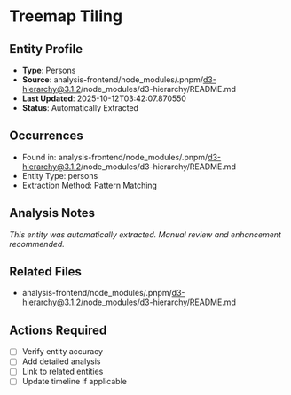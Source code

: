 # Treemap Tiling

## Entity Profile
- **Type**: Persons
- **Source**: analysis-frontend/node_modules/.pnpm/d3-hierarchy@3.1.2/node_modules/d3-hierarchy/README.md
- **Last Updated**: 2025-10-12T03:42:07.870550
- **Status**: Automatically Extracted

## Occurrences
- Found in: analysis-frontend/node_modules/.pnpm/d3-hierarchy@3.1.2/node_modules/d3-hierarchy/README.md
- Entity Type: persons
- Extraction Method: Pattern Matching

## Analysis Notes
*This entity was automatically extracted. Manual review and enhancement recommended.*

## Related Files
- analysis-frontend/node_modules/.pnpm/d3-hierarchy@3.1.2/node_modules/d3-hierarchy/README.md

## Actions Required
- [ ] Verify entity accuracy
- [ ] Add detailed analysis
- [ ] Link to related entities
- [ ] Update timeline if applicable
